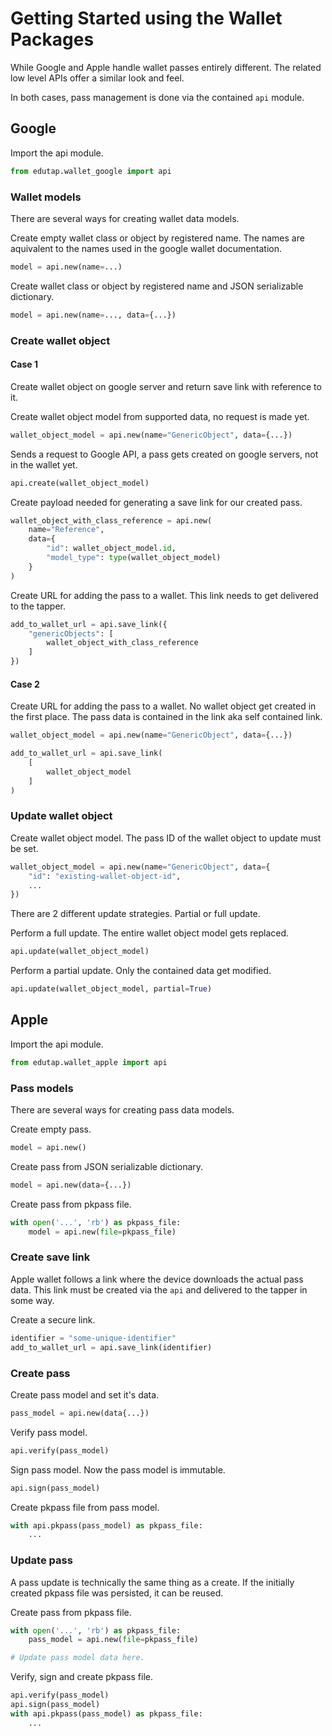 # Getting Started using the Wallet Packages

While Google and Apple handle wallet passes entirely different.
The related low level APIs offer a similar look and feel.

In both cases, pass management is done via the contained `api` module.

## Google

Import the api module.

```python
from edutap.wallet_google import api
```

### Wallet models

There are several ways for creating wallet data models.

Create empty wallet class or object by registered name.
The names are aquivalent to the names used in the google wallet documentation.

```python
model = api.new(name=...)
```

Create wallet class or object by registered name and JSON serializable dictionary.

```python
model = api.new(name=..., data={...})
```

### Create wallet object

#### Case 1

Create wallet object on google server and return save link with reference to it.

Create wallet object model from supported data, no request is made yet.

```python
wallet_object_model = api.new(name="GenericObject", data={...})
```

Sends a request to Google API, a pass gets created on google servers, not in the wallet yet.

```python
api.create(wallet_object_model)
```

Create payload needed for generating a save link for our created pass.

```python
wallet_object_with_class_reference = api.new(
    name="Reference",
    data={
        "id": wallet_object_model.id,
        "model_type": type(wallet_object_model)
    }
)
```

Create URL for adding the pass to a wallet. This link needs to get delivered to the tapper.

```python
add_to_wallet_url = api.save_link({
    "genericObjects": [
        wallet_object_with_class_reference
    ]
})
```

#### Case 2

Create URL for adding the pass to a wallet.
No wallet object get created in the first place.
The pass data is contained in the link aka self contained link.

```python
wallet_object_model = api.new(name="GenericObject", data={...})

add_to_wallet_url = api.save_link(
    [
        wallet_object_model
    ]
)
```

### Update wallet object

Create wallet object model.
The pass ID of the wallet object to update must be set.

```python
wallet_object_model = api.new(name="GenericObject", data={
    "id": "existing-wallet-object-id",
    ...
})
```

There are 2 different update strategies. Partial or full update.

Perform a full update. The entire wallet object model gets replaced.

```python
api.update(wallet_object_model)
```

Perform a partial update. Only the contained data get modified.

```python
api.update(wallet_object_model, partial=True)
```

## Apple

Import the api module.

```python
from edutap.wallet_apple import api
```

### Pass models

There are several ways for creating pass data models.

Create empty pass.

```python
model = api.new()
```

Create pass from JSON serializable dictionary.

```python
model = api.new(data={...})
```

Create pass from pkpass file.

```python
with open('...', 'rb') as pkpass_file:
    model = api.new(file=pkpass_file)
```

### Create save link

Apple wallet follows a link where the device downloads the actual pass data.
This link must be created via the `api` and delivered to the tapper in some way.

Create a secure link.

```python
identifier = "some-unique-identifier"
add_to_wallet_url = api.save_link(identifier)
```

### Create pass

Create pass model and set it's data.

```python
pass_model = api.new(data{...})
```

Verify pass model.

```python
api.verify(pass_model)
```

Sign pass model. Now the pass model is immutable.

```python
api.sign(pass_model)
```

Create pkpass file from pass model.

```python
with api.pkpass(pass_model) as pkpass_file:
    ...
```

### Update pass

A pass update is technically the same thing as a create.
If the initially created pkpass file was persisted, it can be reused.

Create pass from pkpass file.

```python
with open('...', 'rb') as pkpass_file:
    pass_model = api.new(file=pkpass_file)

# Update pass model data here.
```

Verify, sign and create pkpass file.

```python
api.verify(pass_model)
api.sign(pass_model)
with api.pkpass(pass_model) as pkpass_file:
    ...
```
